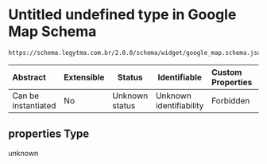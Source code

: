 # Untitled undefined type in Google Map Schema

```txt
https://schema.legytma.com.br/2.0.0/schema/widget/google_map.schema.json#/properties
```




| Abstract            | Extensible | Status         | Identifiable            | Custom Properties | Additional Properties | Access Restrictions | Defined In                                                                                 |
| :------------------ | ---------- | -------------- | ----------------------- | :---------------- | --------------------- | ------------------- | ------------------------------------------------------------------------------------------ |
| Can be instantiated | No         | Unknown status | Unknown identifiability | Forbidden         | Allowed               | none                | [google_map.schema.json\*](../schema/widget/google_map.schema.json) |

## properties Type

unknown
